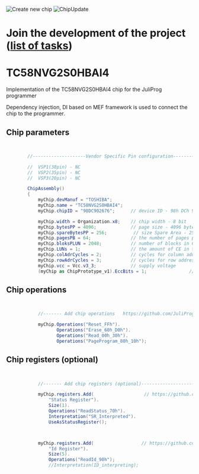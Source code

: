 ![Create new chip](https://github.com/JuliProg/TC58NVG2S0HBAI4/workflows/Create%20new%20chip/badge.svg?event=repository_dispatch)
![ChipUpdate](https://github.com/JuliProg/TC58NVG2S0HBAI4/workflows/ChipUpdate/badge.svg)
# Join the development of the project ([list of tasks](https://github.com/users/JuliProg/projects/1))


# TC58NVG2S0HBAI4
Implementation of the TC58NVG2S0HBAI4 chip for the JuliProg programmer

Dependency injection, DI based on MEF framework is used to connect the chip to the programmer.

<section class = "listing">

# Chip parameters

```c#


        //--------------------Vendor Specific Pin configuration---------------------------

        //  VSP1(38pin) - NC    
        //  VSP2(35pin) - NC
        //  VSP3(20pin) - NC

        ChipAssembly()
        {
            myChip.devManuf = "TOSHIBA";
            myChip.name = "TC58NVG2S0HBAI4";
            myChip.chipID = "98DC902676";      // device ID - 98h DCh 90h 26h 76h

            myChip.width = Organization.x8;    // chip width - 8 bit
            myChip.bytesPP = 4096;             // page size - 4096 byte (4Kb)
            myChip.spareBytesPP = 256;          // size Spare Area - 256 byte
            myChip.pagesPB = 64;               // the number of pages per block - 64 
            myChip.bloksPLUN = 2048;           // number of blocks in CE - 1024
            myChip.LUNs = 1;                   // the amount of CE in the chip
            myChip.colAdrCycles = 2;           // cycles for column addressing
            myChip.rowAdrCycles = 3;           // cycles for row addressing 
            myChip.vcc = Vcc.v3_3;             // supply voltage
            (myChip as ChipPrototype_v1).EccBits = 1;                // required Ecc bits for each 512 bytes

```
# Chip operations

```c#


            //------- Add chip operations   https://github.com/JuliProg/Wiki#command-set---------------------------------------------------

            myChip.Operations("Reset_FFh").
                   Operations("Erase_60h_D0h").
                   Operations("Read_00h_30h").
                   Operations("PageProgram_80h_10h");

```
# Chip registers (optional)

```c#


            //------- Add chip registers (optional)----------------------------------------------------

            myChip.registers.Add(                   // https://github.com/JuliProg/Wiki/wiki/StatusRegister
                "Status Register").
                Size(1).
                Operations("ReadStatus_70h").
                Interpretation("SR_Interpreted").   
                UseAsStatusRegister();



            myChip.registers.Add(                  // https://github.com/JuliProg/Wiki/wiki/ID-Register
                "Id Register").
                Size(5).
                Operations("ReadId_90h");               
                //Interpretation(ID_interpreting);          

```
</section>















